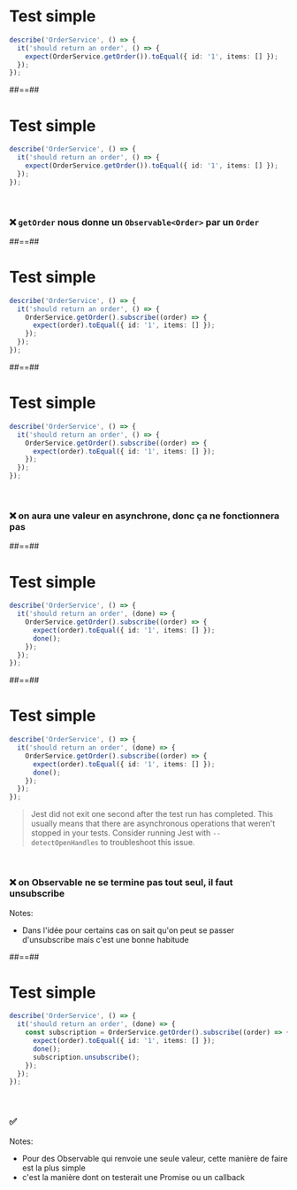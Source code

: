 # Test simple

```typescript
describe('OrderService', () => {
  it('should return an order', () => {
    expect(OrderService.getOrder()).toEqual({ id: '1', items: [] });
  });
});
```

##==##

# Test simple

```typescript
describe('OrderService', () => {
  it('should return an order', () => {
    expect(OrderService.getOrder()).toEqual({ id: '1', items: [] });
  });
});
```

<br />

### ❌ `getOrder` nous donne un `Observable<Order>` par un `Order`

##==##

# Test simple

```typescript
describe('OrderService', () => {
  it('should return an order', () => {
    OrderService.getOrder().subscribe((order) => {
      expect(order).toEqual({ id: '1', items: [] });
    });
  });
});
```

##==##

# Test simple

```typescript
describe('OrderService', () => {
  it('should return an order', () => {
    OrderService.getOrder().subscribe((order) => {
      expect(order).toEqual({ id: '1', items: [] });
    });
  });
});
```

<br />

### ❌ on aura une valeur en asynchrone, donc ça ne fonctionnera pas

##==##

# Test simple

```typescript
describe('OrderService', () => {
  it('should return an order', (done) => {
    OrderService.getOrder().subscribe((order) => {
      expect(order).toEqual({ id: '1', items: [] });
      done();
    });
  });
});
```

##==##

# Test simple

```typescript
describe('OrderService', () => {
  it('should return an order', (done) => {
    OrderService.getOrder().subscribe((order) => {
      expect(order).toEqual({ id: '1', items: [] });
      done();
    });
  });
});
```

> Jest did not exit one second after the test run has completed.
> This usually means that there are asynchronous operations that weren't stopped in your tests. Consider running Jest with `--detectOpenHandles` to troubleshoot this issue.

<br />

### ❌ on Observable ne se termine pas tout seul, il faut unsubscribe

Notes:

- Dans l'idée pour certains cas on sait qu'on peut se passer d'unsubscribe mais c'est une bonne habitude

##==##

# Test simple

```typescript
describe('OrderService', () => {
  it('should return an order', (done) => {
    const subscription = OrderService.getOrder().subscribe((order) => {
      expect(order).toEqual({ id: '1', items: [] });
      done();
      subscription.unsubscribe();
    });
  });
});
```

<br />

### ✅

Notes:

- Pour des Observable qui renvoie une seule valeur, cette manière de faire est la plus simple
- c'est la manière dont on testerait une Promise ou un callback
